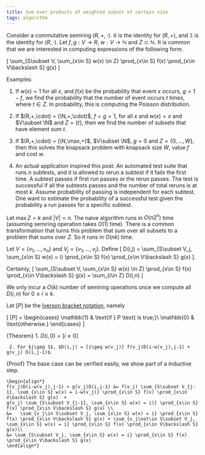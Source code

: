 ```yaml
---
title: Sum over products of weighted subset of certain size
tags: algorithm
---
```


Consider a commutative semiring $(R,+,\cdot)$. $\mathbb{0}$ is the identity for $(R,+)$, and $\mathbb{1}$ is the identity for $(R,\cdot)$. 
Let $f,g:V\to R$, $w:V\to \mathbb{N}$ and $Z\subset \mathbb{N}$. It is common that we are interested in computing expressions of the following form.

\[
\sum_{S\subset V, \sum_{x\in S} w(x) \in Z} \prod_{x\in S} f(x) \prod_{x\in V\backslash S} g(x)
\]

Examples:

  1. If $w(x)=1$ for all $x$, and $f(x)$ be the probability that event $x$ occurs, $g=1-f$, we find the probability that the number of event occurs $t$ times, where $t\in Z$. In probability, this is computing the Poisson distribution.

  2. If $(R,+,\cdot) = (\N,+,\cdot)$, $f=g=1$, for all $x$ and $w(x)=x$ and $V\subset \N$ and $Z=\{t\}$, then we find the number of subsets that have element sum $t$.

  3. If $(R,+,\cdot) = (\N,\max,+)$, $V\subset \N$, $g=0$ and $Z=\{0,\ldots,W\}$, then this solves the knapsack problem with knapsack size $W$, value $f$ and cost $w$.

  4. An actual application inspired this post: An automated test suite that runs $n$ subtests, and it is allowed to rerun a subtest if it fails the first time. A subtest passes if first run passes or the rerun passes. The test is successful if all the subtests passes and the number of total reruns is at most $k$. Assume probability of passing is independent for each subtest. One want to estimate the probability of a successful test given the probability a run passes for a specific subtest.

Let $\max Z = k$ and $|V| = n$. The naive algorithm runs in $O(n2^n)$ time (assuming semiring operation takes $O(1)$ time). There is a common transformation that turns this problem that sum over all subsets to a problem that sums over $Z$. So it runs in $O(nk)$ time.

Let $V=\{v_1,\ldots,v_n\}$ and $V_j = \{v_1,\ldots,v_j\}$. Define 
 	\[
 		D(i,j) = \sum_{S\subset V_j, \sum_{x\in S} w(x) = i} \prod_{x\in S} f(x) \prod_{x\in V\backslash S} g(x)
	\].

Certainly, 
	\[
		\sum_{S\subset V, \sum_{x\in S} w(x) \in Z} \prod_{x\in S} f(x) \prod_{x\in V\backslash S} g(x) = \sum_{i\in Z} D(i,n)
	\]

We only incur a $O(k)$ number of semiring operations once we compute all $D(i,n)$ for $0\leq i\leq k$.

Let $[P]$ be the [Iverson bracket notation](http://en.wikipedia.org/wiki/Iverson_bracket), namely

\[
[P] = \begin{cases} \mathbb{1} & \text{if } P \text{ is true;}\\
      \mathbb{0} & \text{otherwise.} \end{cases}
\]

{Theorem}
     1. $D(i,0) = [i \neq 0]$

     2. For $j\geq 1$, $D(i,j) = [i\geq w(v_j)] f(v_j)D(i-w(v_j),j-1) + g(v_j) D(i,j-1)$.

{Proof}
	The base case can be verified easily, we show part of a inductive step.

	\begin{align*}
	f(v_j)D(i-w(v_j),j-1) + g(v_j)D(i,j-1) &= f(v_j) \sum_{S\subset V_{j-1}, \sum_{x\in S} w(x) = i-w(v_j)} \prod_{x\in S} f(x) \prod_{x\in V\backslash S} g(x)  +
	g(v_j) \sum_{S\subset V_{j-1}, \sum_{x\in S} w(x) = i)} \prod_{x\in S} f(x) \prod_{x\in V\backslash S} g(x) \\
	&=   \sum_{v_j\in S\subset V_j, \sum_{x\in S} w(x) = i} \prod_{x\in S} f(x) \prod_{x\in V\backslash S} g(x) + \sum_{v_j\not\in S\subset V_j, \sum_{x\in S} w(x) = i} \prod_{x\in S} f(x) \prod_{x\in V\backslash S} g(x)\\
	&= \sum_{S\subset V_j, \sum_{x\in S} w(x) = i} \prod_{x\in S} f(x) \prod_{x\in V\backslash S} g(x)
	\end{align*}

